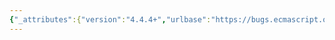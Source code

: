 ```yaml
---
{"_attributes":{"version":"4.4.4+","urlbase":"https://bugs.ecmascript.org/","maintainer":"dherman@mozilla.com"},"bug":{"bug_id":1013,"creation_ts":"2012-11-24 15:02:00 -0800","short_desc":"8.2.5: \"Types\"","delta_ts":"2012-12-21 18:08:21 -0800","product":"Draft for 6th Edition","component":"editorial issue","version":"Rev 12: November 22, 2012 Draft","rep_platform":"All","op_sys":"All","bug_status":"RESOLVED","resolution":"FIXED","priority":"Normal","bug_severity":"minor","everconfirmed":true,"reporter":{"uid":"jmdyck","name":"Michael Dyck"},"assigned_to":{"uid":"allen","name":"Allen Wirfs-Brock"},"long_desc":[{"commentid":2765,"comment_count":0,"who":{"uid":"jmdyck","name":"Michael Dyck"},"bug_when":"2012-11-24 15:02:41 -0800","thetext":"Section 8.2.5's title is \"The Property Descriptor Specification Types\".\nChange \"Types\" to \"Type\"."},{"commentid":2854,"comment_count":1,"who":{"uid":"allen","name":"Allen Wirfs-Brock"},"bug_when":"2012-11-26 10:19:43 -0800","thetext":"fixed rev 13 editor's draft"}]}}
---
```

